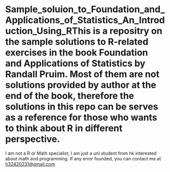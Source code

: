 # Sample_soluion_to_Foundation_and_Applications_of_Statistics_An_Introduction_Using_RThis is a repositry on the sample solutions to R-related exercises in the book Foundation and Applications of Statistics by Randall Pruim. Most of them are not solutions provided by author at the end of the book, therefore the solutions in this repo can be serves as a reference for those who wants to think about R in different perspective.

I am not a R or Math specialist, I am just a uni student from hk interested about math and programming. If any error founded, you can contact me at h32420231@gmail.com 
